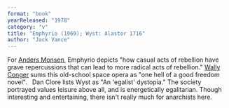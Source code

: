 ```yaml
---
format: "book"
yearReleased: "1978"
category: "v"
title: "Emphyrio (1969); Wyst: Alastor 1716"
author: "Jack Vance"
---
```

For <a href="http://www.andersmonsen.com/50-works-of-fiction-libertarians-should-read/"> Anders Monsen</a>, Emphyrio depicts "how casual acts of rebellion have  grave repercussions that can lead to more radical acts of rebellion." <a href="https://wconger.liberty.me/top-10-sci-fi-liberty-novels-you-probably-havent-read/"> Wally Conger</a> sums this old-school space opera as "one hell of a good freedom  novel".
 
Dan Clore lists Wyst as "An 'egalist'  dystopia." The society  portrayed values leisure above all, and is energetically egalitarian. Though  interesting and entertaining, there isn't really much for anarchists here.